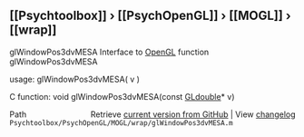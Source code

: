 ## [[Psychtoolbox]] &#8250; [[PsychOpenGL]] &#8250; [[MOGL]] &#8250; [[wrap]]

glWindowPos3dvMESA  Interface to [OpenGL](OpenGL) function glWindowPos3dvMESA  
  
usage:  glWindowPos3dvMESA( v )  
  
C function:  void glWindowPos3dvMESA(const [GLdouble](GLdouble)\* v)  




<div class="code_header" style="text-align:right;">
  <span style="float:left;">Path&nbsp;&nbsp;</span> <span class="counter">Retrieve <a href=
  "https://raw.github.com/Psychtoolbox-3/Psychtoolbox-3/beta/Psychtoolbox/PsychOpenGL/MOGL/wrap/glWindowPos3dvMESA.m">current version from GitHub</a> | View <a href=
  "https://github.com/Psychtoolbox-3/Psychtoolbox-3/commits/beta/Psychtoolbox/PsychOpenGL/MOGL/wrap/glWindowPos3dvMESA.m">changelog</a></span>
</div>
<div class="code">
  <code>Psychtoolbox/PsychOpenGL/MOGL/wrap/glWindowPos3dvMESA.m</code>
</div>

